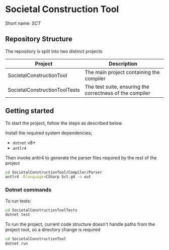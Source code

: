 # Societal Construction Tool

Short name: _SCT_

## Repository Structure

The repository is split into two distinct projects

| Project                       | Description                                              |
| ----------------------------- | -------------------------------------------------------- |
| SocietalConstructionTool      | The main project containing the compiler                 |
| SocietalConstructionToolTests | The test suite, ensuring the correctness of the compiler |

## Getting started

To start the project, follow the steps as described below.

Install the required system dependencies;

- `dotnet` v8+
- `antlr4`

Then invoke antlr4 to generate the parser files required by the rest of the project

```sh
cd SocietalConstructionTool/Compiler/Parser
antlr4 -Dlanguage=CSharp Sct.g4 -o out
```

### Dotnet commands

To run tests:

```sh
cd SocietalConstructionToolTests
dotnet test
```

To run the project, current code structure doesn't handle paths from the project root, so a directory change is required

```sh
cd SocietalConstructionTool
dotnet run
```
